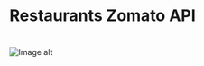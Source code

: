 # Restaurants Zomato API
#
![Image alt](https://github.com/anton2030t/RestaurantAPI/raw/master/r.gif)
